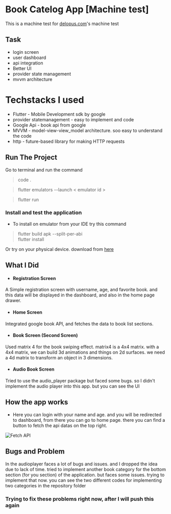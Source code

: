 # Book Catelog App [Machine test]

 This is a machine test for [delopus.com](https://www.delopus.com/project)'s machine test

## Task
- login screen
- user dashboard
- api integration
- Better UI
- provider state management
- mvvm architecture


# Techstacks I used

- Flutter - Mobile Development sdk by google
- provider statemanagement - easy to implement and code
- Google Api - book api from google
- MVVM - model-view-view_model architecture. soo easy to understand the code 
- http - future-based library for making HTTP requests


## Run The Project

Go to terminal and run the command
> code .

> flutter emulators --launch < emulator id >

> flutter run

### Install and test the application

- To install on emulator from your IDE try this command
> flutter build apk --split-per-abi    
> flutter install 

Or try on your physical device. download from [here](https://drive.google.com/file/d/1h0tQGT9v0kWYFVQ-fTNNGQzHMiqYmfuL/view?usp=sharing)


## What I Did

- #### Registration Screen
A Simple registration screen with username, age, and favorite book. and this data will be displayed in the dashboard, and also in the home page drawer.

- #### Home Screen 
Integrated google book API, and fetches the data to book list sections.

- #### Book Screen (Second Screen)
Used matrix 4 for the book swiping effect. matrix4 is a 4x4 matrix. with a 4x4 matrix, we can build 3d animations and things on 2d surfaces. we need a 4d matrix to transform an object in 3 dimensions.

- #### Audio Book Screen
Tried to use the audio_player package but faced some bugs. so I didn't implement the audio player into this app. but you can see the UI



## How the app works

- Here you can login with your name and age. and you will be redirected to dashboard, from there you can go to home page.
there you can find a button to fetch the api datas on the top right.

![Fetch API](https://lh3.googleusercontent.com/Bm-AgNjKfx-Jh_1ksYK-771qcJ5dfcLLpZDS9zFNLfB-sD1vE5RrDcpykBoIVKQHuolcAl-hUY69SYcgv7wbm4RuggFA-eevLSN_iEORnya02u0UgNtnKSuD2dnLIrKXFCI-ZOwamSJNzjCuhjyFLkYu2r3uIA692b0Lr_Sk3CW7si_T48uGpAA3KizJXRZuUdegjcw3hGD53pjVDrbV0seiLVFtIYLYXwiq6qbMJTzVImlWTIvYSBZuYPpmstLG69hzmwEVmIG4B698Jzy3URqeAVme4qTFasqFUkTFI1UAmNrnnK_f1RyL97rflTlK4dGP-ChT-TgZkpcLC4bWH0dujWSBkGYHpzAT_xJ9r0LlPsyhSXDdxmkvQ8TQ3Q0UPoS40SWO-4f_juqD_7iqYCLyqzXVKv1cDryW_cCQFREZIxsNe4CdKl-AYSKNSDxcj8ROxY7G6M7R2u7gNg0nIWgloVnd5fCwtPq-YYDnYM5AW4aYgicymkaT9zig-VeCq7x4QM7B-LEOw62-96sRFZBM7ZqCS9Q9p9wbChV-dp4HcZyUet4BHlyMv_v5pFyfI4q8ZXM2xu-YXCMRvN4UkBo6058zcs-RpNTj8fYrL2CjxJp6t89RmNrj5rharrSXXQGSxvnRVIe4rlK4NC5NzBt7UxLkAWP2yHfTrVY60vrNSQuUEJQ7HcwjogeyYWJTbrEUAF3DKx-DNvGdf4zFte8UICcQtoc3a0_jr8cqxCSbDyNcgxUVWbEcbxSCNd5c46Z2e1RSDNXD47_dNq1dV2JrN5BB6qg_PS1bs3SixLIF9rnZelR7diZ3QLyqnh_4AhEmQtxoJe1WWTcMzByP3yULA4VU7aQYy2fhXg2Qnkwh-6M5nLK6l4hvMdCStyWL3c93wBDdTZfeOrGfvojmCorkrk0NNJh7mC4nO9eDeedH7fUvPll_x9mwiJ5H3dTMh4lJr1a48Lk0Irc883nTTZRv07qsUoewjVjRchAembF97LOw1I8XkqXXjPWBMTrHaszsfrXDLkBNSYIsVaJtcQrOPL-yc-PeL-vQVPCwtFuDmJ0OxR_8M-bZ0SW-ggu_39nSQoqv73xCl2FC8O2GOa4wPA=w643-h687-no?authuser=1)


## Bugs and Problem 

In the audioplayer faces a lot of bugs and issues. and I dropped the idea due to lack of time.
tried to implement another book category for the bottom section (for you section) of the application. but faces some issues. trying to implement that now. you can see the two different codes for implementing two categories in the repository folder

### Trying to fix these problems right now, after I will push this again

